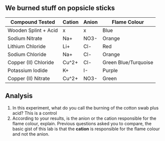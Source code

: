## We burned stuff on popsicle sticks
| Compound Tested      | Cation | Anion | Flame Colour         |
| -------------------- | ------ | ----- | -------------------- |
| Wooden Splint + Acid | x      | x     | Blue                 |
| Sodium Nitrate       | Na+    | NO3-  | Orange               |
| Lithium Chloride     | Li+    | Cl-   | Red                  |
| Sodium Chloride      | Na+    | Cl-   | Orange               |
| Copper (II) Chloride | Cu^2+  | Cl-   | Green Blue/Turquoise |
| Potassium Iodide     | K+     | I-    | Purple               |
| Copper (II) Nitrate  | Cu^2+  | NO3-  | Green

## Analysis
1. In this experiment, what do you call the burning of the cotton swab plus acid?
This is a control
2. According to your results, is the anion or the cation responsible for the flame colour, explain.
Previous questions asked you to compare, the basic gist of this lab is that the **cation** is responsible for the flame colour and not the anion.

